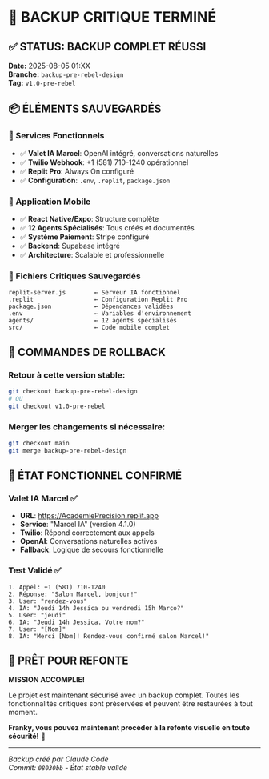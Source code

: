 # 🚨 BACKUP CRITIQUE TERMINÉ

## ✅ STATUS: BACKUP COMPLET RÉUSSI

**Date:** 2025-08-05 01:XX  
**Branche:** `backup-pre-rebel-design`  
**Tag:** `v1.0-pre-rebel`  

## 📦 ÉLÉMENTS SAUVEGARDÉS

### 🚀 Services Fonctionnels
- ✅ **Valet IA Marcel**: OpenAI intégré, conversations naturelles
- ✅ **Twilio Webhook**: +1 (581) 710-1240 opérationnel
- ✅ **Replit Pro**: Always On configuré
- ✅ **Configuration**: `.env`, `.replit`, `package.json`

### 📱 Application Mobile
- ✅ **React Native/Expo**: Structure complète
- ✅ **12 Agents Spécialisés**: Tous créés et documentés
- ✅ **Système Paiement**: Stripe configuré
- ✅ **Backend**: Supabase intégré
- ✅ **Architecture**: Scalable et professionnelle

### 🎯 Fichiers Critiques Sauvegardés
```
replit-server.js        ← Serveur IA fonctionnel
.replit                 ← Configuration Replit Pro
package.json            ← Dépendances validées
.env                    ← Variables d'environnement
agents/                 ← 12 agents spécialisés
src/                    ← Code mobile complet
```

## 🔄 COMMANDES DE ROLLBACK

### Retour à cette version stable:
```bash
git checkout backup-pre-rebel-design
# OU
git checkout v1.0-pre-rebel
```

### Merger les changements si nécessaire:
```bash
git checkout main
git merge backup-pre-rebel-design
```

## 🎯 ÉTAT FONCTIONNEL CONFIRMÉ

### Valet IA Marcel ✅
- **URL**: https://AcademiePrecision.replit.app
- **Service**: "Marcel IA" (version 4.1.0)
- **Twilio**: Répond correctement aux appels
- **OpenAI**: Conversations naturelles actives
- **Fallback**: Logique de secours fonctionnelle

### Test Validé ✅
```
1. Appel: +1 (581) 710-1240
2. Réponse: "Salon Marcel, bonjour!"
3. User: "rendez-vous"
4. IA: "Jeudi 14h Jessica ou vendredi 15h Marco?"
5. User: "jeudi"
6. IA: "Jeudi 14h Jessica. Votre nom?"
7. User: "[Nom]"
8. IA: "Merci [Nom]! Rendez-vous confirmé salon Marcel!"
```

## 🚀 PRÊT POUR REFONTE

**MISSION ACCOMPLIE!** 

Le projet est maintenant sécurisé avec un backup complet. Toutes les fonctionnalités critiques sont préservées et peuvent être restaurées à tout moment.

**Franky, vous pouvez maintenant procéder à la refonte visuelle en toute sécurité!** 🎉

---

*Backup créé par Claude Code*  
*Commit: `08030bb` - État stable validé*